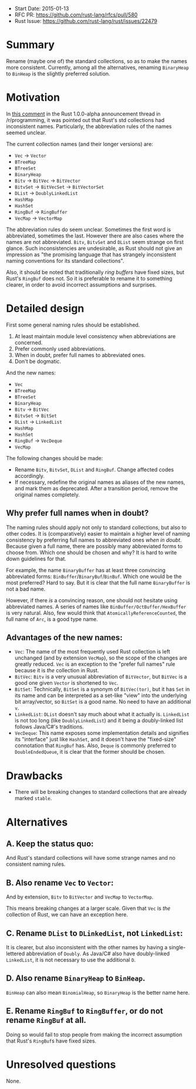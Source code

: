 - Start Date: 2015-01-13
- RFC PR: https://github.com/rust-lang/rfcs/pull/580
- Rust Issue: https://github.com/rust-lang/rust/issues/22479

# Summary

Rename (maybe one of) the standard collections, so as to make the names more consistent. Currently, among all the alternatives, renaming `BinaryHeap` to `BinHeap` is the slightly preferred solution.

# Motivation

In [this comment](http://www.reddit.com/r/programming/comments/2rvoha/announcing_rust_100_alpha/cnk31hf) in the Rust 1.0.0-alpha announcement thread in /r/programming, it was pointed out that Rust's std collections had inconsistent names. Particularly, the abbreviation rules of the names seemed unclear.

The current collection names (and their longer versions) are:

* `Vec` -> `Vector`
* `BTreeMap`
* `BTreeSet`
* `BinaryHeap`
* `Bitv` -> `BitVec` -> `BitVector`
* `BitvSet` -> `BitVecSet` -> `BitVectorSet`
* `DList` -> `DoublyLinkedList`
* `HashMap`
* `HashSet`
* `RingBuf` -> `RingBuffer`
* `VecMap` -> `VectorMap`

The abbreviation rules do seem unclear. Sometimes the first word is abbreviated, sometimes the last. However there are also cases where the names are not abbreviated. `Bitv`, `BitvSet` and `DList` seem strange on first glance. Such inconsistencies are undesirable, as Rust should not give an impression as "the promising language that has strangely inconsistent naming conventions for its standard collections".

Also, it should be noted that traditionally *ring buffers* have fixed sizes, but Rust's `RingBuf` does not. So it is preferable to rename it to something clearer, in order to avoid incorrect assumptions and surprises.

# Detailed design

First some general naming rules should be established.

1. At least maintain module level consistency when abbreviations are concerned.
2. Prefer commonly used abbreviations.
3. When in doubt, prefer full names to abbreviated ones.
4. Don't be dogmatic.

And the new names:

* `Vec`
* `BTreeMap`
* `BTreeSet`
* `BinaryHeap`
* `Bitv` -> `BitVec`
* `BitvSet` -> `BitSet`
* `DList` -> `LinkedList`
* `HashMap`
* `HashSet`
* `RingBuf` -> `VecDeque`
* `VecMap`

The following changes should be made:

- Rename `Bitv`, `BitvSet`, `DList` and `RingBuf`. Change affected codes accordingly.
- If necessary, redefine the original names as aliases of the new names, and mark them as deprecated. After a transition period, remove the original names completely.

## Why prefer full names when in doubt?

The naming rules should apply not only to standard collections, but also to other codes. It is (comparatively) easier to maintain a higher level of naming consistency by preferring full names to abbreviated ones *when in doubt*. Because given a full name, there are possibly many abbreviated forms to choose from. Which one should be chosen and why? It is hard to write down guidelines for that.

For example, the name `BinaryBuffer` has at least three convincing abbreviated forms: `BinBuffer`/`BinaryBuf`/`BinBuf`. Which one would be the most preferred? Hard to say. But it is clear that the full name `BinaryBuffer` is not a bad name.

However, if there *is* a convincing reason, one should not hesitate using abbreviated names. A series of names like `BinBuffer/OctBuffer/HexBuffer` is very natural. Also, few would think that `AtomicallyReferenceCounted`, the full name of `Arc`, is a good type name.

## Advantages of the new names:

- `Vec`: The name of the most frequently used Rust collection is left unchanged (and by extension `VecMap`), so the scope of the changes are greatly reduced. `Vec` is an exception to the "prefer full names" rule because it is *the* collection in Rust.
- `BitVec`: `Bitv` is a very unusual abbreviation of `BitVector`, but `BitVec` is a good one given `Vector` is shortened to `Vec`.
- `BitSet`: Technically, `BitSet` is a synonym of `BitVec(tor)`, but it has `Set` in its name and can be interpreted as a set-like "view" into the underlying bit array/vector, so `BitSet` is a good name. No need to have an additional `v`.
- `LinkedList`: `DList` doesn't say much about what it actually is. `LinkedList` is not too long (like `DoublyLinkedList`) and it being a doubly-linked list follows Java/C#'s traditions.
- `VecDeque`: This name exposes some implementation details and signifies its "interface" just like `HashSet`, and it doesn't have the "fixed-size" connotation that `RingBuf` has. Also, `Deque` is commonly preferred to `DoubleEndedQueue`, it is clear that the former should be chosen.

# Drawbacks

- There will be breaking changes to standard collections that are already marked `stable`.

# Alternatives

## A. Keep the status quo:

And Rust's standard collections will have some strange names and no consistent naming rules.

## B. Also rename `Vec` to `Vector`:

And by extension, `Bitv` to `BitVector` and `VecMap` to `VectorMap`.

This means breaking changes at a larger scale. Given that `Vec` is *the* collection of Rust, we can have an exception here.

## C. Rename `DList` to `DLinkedList`, not `LinkedList`:

It is clearer, but also inconsistent with the other names by having a single-lettered abbreviation of `Doubly`. As Java/C# also have doubly-linked `LinkedList`, it is not necessary to use the additional `D`.

## D. Also rename `BinaryHeap` to `BinHeap`.

`BinHeap` can also mean `BinomialHeap`, so `BinaryHeap` is the better name here.

## E. Rename `RingBuf` to `RingBuffer`, or do not rename `RingBuf` at all.

Doing so would fail to stop people from making the incorrect assumption that Rust's `RingBuf`s have fixed sizes.

# Unresolved questions

None.

